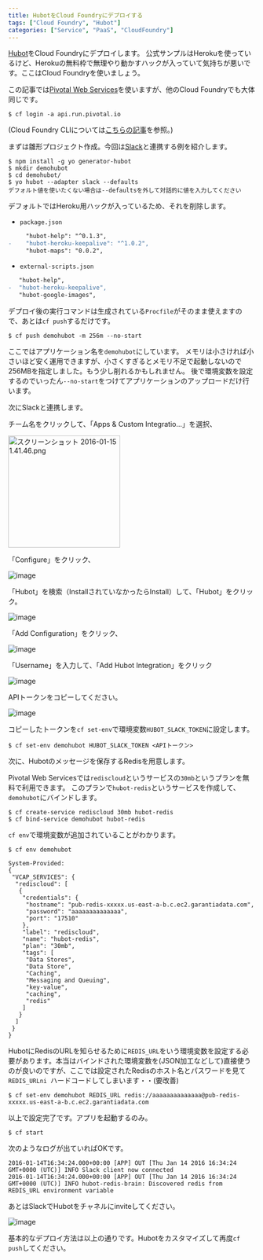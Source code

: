 ```yaml
---
title: HubotをCloud Foundryにデプロイする
tags: ["Cloud Foundry", "Hubot"]
categories: ["Service", "PaaS", "CloudFoundry"]
---
```


[Hubot](https://hubot.github.com/)をCloud Foundryにデプロイします。
公式サンプルはHerokuを使っているけど、Herokuの無料枠で無理やり動かすハックが入っていて気持ちが悪いです。ここはCloud Foundryを使いましょう。

この記事では[Pivotal Web Services](https://run.pivotal.io/)を使いますが、他のCloud Foundryでも大体同じです。

``` console
$ cf login -a api.run.pivotal.io
```

(Cloud Foundry CLIについては[こちらの記事](https://blog.ik.am/entries/359)を参照。)

まずは雛形プロジェクト作成。今回は[Slack](https://slack.com/)と連携する例を紹介します。

``` console
$ npm install -g yo generator-hubot
$ mkdir demohubot
$ cd demohubot/
$ yo hubot --adapter slack --defaults
デフォルト値を使いたくない場合は--defaultsを外して対話的に値を入力してください
```

デフォルトではHeroku用ハックが入っているため、それを削除します。

* `package.json`

``` diff
     "hubot-help": "^0.1.3",
-    "hubot-heroku-keepalive": "^1.0.2",
     "hubot-maps": "0.0.2",
```

* `external-scripts.json`

``` diff
   "hubot-help",
-  "hubot-heroku-keepalive",
   "hubot-google-images",
```

デプロイ後の実行コマンドは生成されている`Procfile`がそのまま使えますので、あとは`cf push`するだけです。

``` console
$ cf push demohubot -m 256m --no-start
```

ここではアプリケーション名を`demohubot`にしています。
メモリは小さければ小さいほど安く運用できますが、小さくすぎるとメモリ不足で起動しないので256MBを指定しました。もう少し削れるかもしれません。
後で環境変数を設定するのでいったん`--no-start`をつけてアプリケーションのアップロードだけ行います。

次にSlackと連携します。

チーム名をクリックして、「Apps & Custom Integratio...」を選択、

<img width="228" alt="スクリーンショット 2016-01-15 1.41.46.png" src="https://qiita-image-store.s3.amazonaws.com/0/1852/52d62468-5578-c4b3-371b-50dc04edaf67.png">


「Configure」をクリック、

![image](https://qiita-image-store.s3.amazonaws.com/0/1852/cd67d19a-31bb-8ea7-5225-5eaeb0d235a7.png)

「Hubot」を検索（InstallされていなかったらInstall）して、「Hubot」をクリック。

![image](https://qiita-image-store.s3.amazonaws.com/0/1852/386c6ded-ee66-e954-e940-08cc0212ce7f.png)

「Add Configuration」をクリック、

![image](https://qiita-image-store.s3.amazonaws.com/0/1852/ae76dfe8-8b3f-e825-002e-b8caeda00a50.png)

「Username」を入力して、「Add Hubot Integration」をクリック

![image](https://qiita-image-store.s3.amazonaws.com/0/1852/af3406ae-93ea-d901-d1c9-059b76241605.png)

APIトークンをコピーしてください。

![image](https://qiita-image-store.s3.amazonaws.com/0/1852/27221963-8cfe-49e8-becd-8af43508aeeb.png)

コピーしたトークンを`cf set-env`で環境変数`HUBOT_SLACK_TOKEN`に設定します。

``` console
$ cf set-env demohubot HUBOT_SLACK_TOKEN <APIトークン>
```

次に、Hubotのメッセージを保存するRedisを用意します。

Pivotal Web Servicesでは`rediscloud`というサービスの`30mb`というプランを無料で利用できます。
このプランで`hubot-redis`というサービスを作成して、`demohubot`にバインドします。

``` console
$ cf create-service rediscloud 30mb hubot-redis
$ cf bind-service demohubot hubot-redis
```

`cf env`で環境変数が追加されていることがわかります。

``` console
$ cf env demohubot

System-Provided:
{
 "VCAP_SERVICES": {
  "rediscloud": [
   {
    "credentials": {
     "hostname": "pub-redis-xxxxx.us-east-a-b.c.ec2.garantiadata.com",
     "password": "aaaaaaaaaaaaaa",
     "port": "17510"
    },
    "label": "rediscloud",
    "name": "hubot-redis",
    "plan": "30mb",
    "tags": [
     "Data Stores",
     "Data Store",
     "Caching",
     "Messaging and Queuing",
     "key-value",
     "caching",
     "redis"
    ]
   }
  ]
 }
}
```

HubotにRedisのURLを知らせるために`REDIS_URL`をいう環境変数を設定する必要があります。本当はバインドされた環境変数を(JSON加工などして)直接使うのが良いのですが、ここでは設定されたRedisのホスト名とパスワードを見て`REDIS_URLni
`ハードコードしてしまいます・・(要改善)

``` console
$ cf set-env demohubot REDIS_URL redis://aaaaaaaaaaaaaa@pub-redis-xxxxx.us-east-a-b.c.ec2.garantiadata.com
```

以上で設定完了です。アプリを起動するのみ。

``` console
$ cf start
```

次のようなログが出ていればOKです。

``` console
2016-01-14T16:34:24.000+00:00 [APP] OUT [Thu Jan 14 2016 16:34:24 GMT+0000 (UTC)] INFO Slack client now connected
2016-01-14T16:34:24.000+00:00 [APP] OUT [Thu Jan 14 2016 16:34:24 GMT+0000 (UTC)] INFO hubot-redis-brain: Discovered redis from REDIS_URL environment variable
```

あとはSlackでHubotをチャネルにinviteしてください。

![image](https://qiita-image-store.s3.amazonaws.com/0/1852/9bb082c7-2d6d-e5b8-7d77-ec8958cb6b0b.png)

基本的なデプロイ方法は以上の通りです。Hubotをカスタマイズして再度`cf push`してください。

